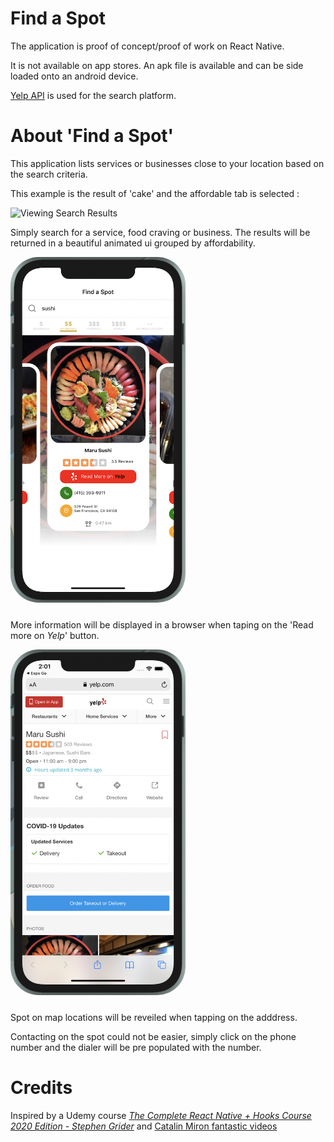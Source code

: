 # Find a Spot 
The application is proof of concept/proof of work on React Native.

It is not available on app stores.  An apk file is available and can be side loaded onto an android device.

[Yelp API](http://www.yelp.com) is used for the search platform.

# About 'Find a Spot'

This application lists services or businesses close to your location based on the search criteria.  

This example is the result of 'cake' and the affordable tab is selected :

![Viewing Search Results](https://github.com/MariekieCoetzee/FindASpot/blob/master/src/images/FindASpot.gif)

Simply search for a service, food craving or business.  The results will be returned in a beautiful animated ui grouped by affordability.

<img src="./src/images/FASSearchDemo.png" style="width: 280px; height:553px; border-radius:45px; margin-bottom:10px"/>

More information will be displayed in a browser when taping on the 'Read more on *Yelp*' button.

<img src="./src/images/FASYelpDemo.png" style="width: 280px; height:553px; border-radius:45px; margin-bottom:10px"/>

Spot on map locations will be reveiled  when tapping on the adddress.

Contacting on the spot could not be easier, simply click on the phone  number and the dialer will be pre populated with the number.

# Credits
Inspired by a Udemy course *[The Complete React Native + Hooks Course 2020 Edition - Stephen Grider](https://www.udemy.com/course/the-complete-react-native-and-redux-course/)*  and [Catalin Miron fantastic videos](https://www.youtube.com/channel/UCTcH04SRuyedaSuuQVeAcdg)